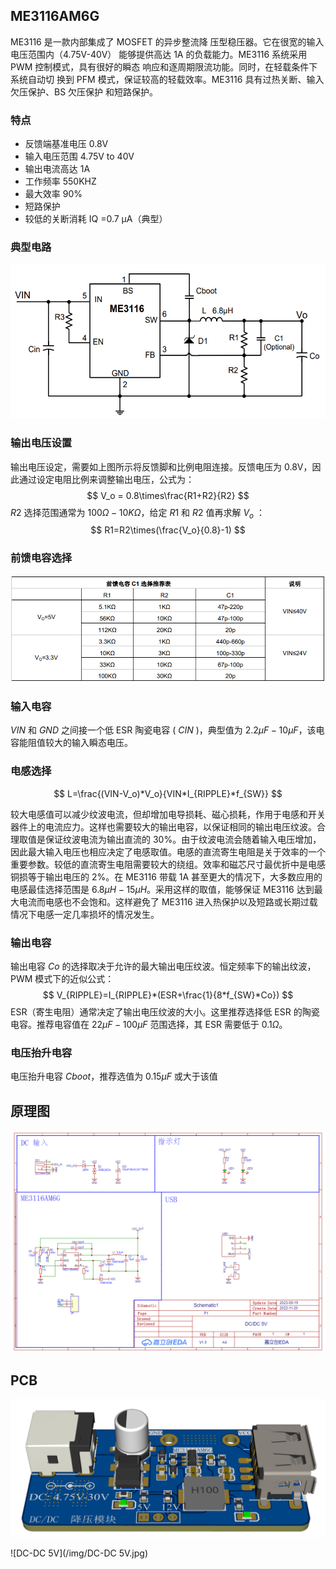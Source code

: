 ## ME3116AM6G

ME3116 是一款内部集成了 MOSFET 的异步整流降 压型稳压器。它在很宽的输入电压范围内（4.75V-40V） 能够提供高达 1A 的负载能力。ME3116 系统采用 PWM 控制模式，具有很好的瞬态 响应和逐周期限流功能。同时，在轻载条件下系统自动切 换到 PFM 模式，保证较高的轻载效率。ME3116 具有过热关断、输入欠压保护、BS 欠压保护 和短路保护。

### 特点

+ 反馈端基准电压 0.8V
+ 输入电压范围 4.75V to 40V
+ 输出电流高达 1A
+ 工作频率 550KHZ
+ 最大效率 90%
+ 短路保护
+ 较低的关断消耗 IQ =0.7 μA（典型）

### 典型电路

![](/img/ME3116.png)

### 输出电压设置

输出电压设定，需要如上图所示将反馈脚和比例电阻连接。反馈电压为 0.8V，因此通过设定电阻比例来调整输出电压，公式为：
$$
V_o = 0.8\times\frac{R1+R2}{R2}
$$
$R2$ 选择范围通常为 $100Ω-10 KΩ$，给定 $R1$ 和 $R2$ 值再求解 $V_o$  ：
$$
R1=R2\times(\frac{V_o}{0.8}-1)
$$

### 前馈电容选择

![](/img/C1.png)

### 输入电容

$VIN$ 和 $GND$ 之间接一个低 ESR 陶瓷电容 ( $CIN$ )，典型值为 $2.2 μF-10 μF$，该电容能阻值较大的输入瞬态电压。

### 电感选择

$$
L=\frac{(VIN-V_o)*V_o}{VIN*I_{RIPPLE}*f_{SW}}
$$

较大电感值可以减少纹波电流，但却增加电导损耗、磁心损耗，作用于电感和开关器件上的电流应力。这样也需要较大的输出电容，以保证相同的输出电压纹波。合理取值是保证纹波电流为输出直流的 30%。由于纹波电流会随着输入电压增加，因此最大输入电压也相应决定了电感取值。电感的直流寄生电阻是关于效率的一个重要参数。较低的直流寄生电阻需要较大的绕组。效率和磁芯尺寸最优折中是电感铜损等于输出电压的 2%。在 ME3116 带载 1A 甚至更大的情况下，大多数应用的电感最佳选择范围是 $6.8μH-15μH$。采用这样的取值，能够保证 ME3116 达到最大电流而电感也不会饱和。这样避免了 ME3116 进入热保护以及短路或长期过载情况下电感一定几率损坏的情况发生。

### 输出电容

输出电容 $Co$ 的选择取决于允许的最大输出电压纹波。恒定频率下的输出纹波，PWM 模式下的近似公式：
$$
V_{RIPPLE}=I_{RIPPLE}*(ESR+\frac{1}{8*f_{SW}*Co})
$$
ESR（寄生电阻）通常决定了输出电压纹波的大小。这里推荐选择低 ESR 的陶瓷电容。推荐电容值在 $22μF-100μF$ 范围选择，其 ESR 需要低于 $0.1Ω$。

### 电压抬升电容

电压抬升电容 $Cboot$，推荐选值为 $0.15μF$ 或大于该值

## 原理图

![SCH_Schematic](/img/SCH_Schematic.png)

## PCB

![3D_PCB](/img/3D_PCB.png)

![DC-DC 5V](/img/DC-DC 5V.jpg)
